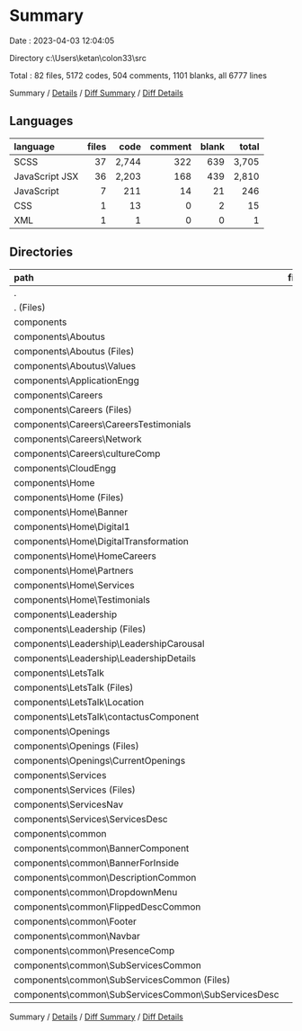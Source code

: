 # Summary

Date : 2023-04-03 12:04:05

Directory c:\\Users\\ketan\\colon33\\src

Total : 82 files,  5172 codes, 504 comments, 1101 blanks, all 6777 lines

Summary / [Details](details.md) / [Diff Summary](diff.md) / [Diff Details](diff-details.md)

## Languages
| language | files | code | comment | blank | total |
| :--- | ---: | ---: | ---: | ---: | ---: |
| SCSS | 37 | 2,744 | 322 | 639 | 3,705 |
| JavaScript JSX | 36 | 2,203 | 168 | 439 | 2,810 |
| JavaScript | 7 | 211 | 14 | 21 | 246 |
| CSS | 1 | 13 | 0 | 2 | 15 |
| XML | 1 | 1 | 0 | 0 | 1 |

## Directories
| path | files | code | comment | blank | total |
| :--- | ---: | ---: | ---: | ---: | ---: |
| . | 82 | 5,172 | 504 | 1,101 | 6,777 |
| . (Files) | 8 | 80 | 12 | 23 | 115 |
| components | 74 | 5,092 | 492 | 1,078 | 6,662 |
| components\\Aboutus | 4 | 226 | 3 | 37 | 266 |
| components\\Aboutus (Files) | 2 | 47 | 0 | 6 | 53 |
| components\\Aboutus\\Values | 2 | 179 | 3 | 31 | 213 |
| components\\ApplicationEngg | 2 | 89 | 0 | 17 | 106 |
| components\\Careers | 8 | 571 | 2 | 96 | 669 |
| components\\Careers (Files) | 2 | 41 | 0 | 5 | 46 |
| components\\Careers\\CareersTestimonials | 2 | 304 | 2 | 54 | 360 |
| components\\Careers\\Network | 2 | 80 | 0 | 15 | 95 |
| components\\Careers\\cultureComp | 2 | 146 | 0 | 22 | 168 |
| components\\CloudEngg | 2 | 9 | 0 | 5 | 14 |
| components\\Home | 16 | 1,326 | 121 | 331 | 1,778 |
| components\\Home (Files) | 2 | 34 | 0 | 4 | 38 |
| components\\Home\\Banner | 2 | 228 | 35 | 85 | 348 |
| components\\Home\\Digital1 | 2 | 136 | 7 | 31 | 174 |
| components\\Home\\DigitalTransformation | 2 | 155 | 21 | 45 | 221 |
| components\\Home\\HomeCareers | 2 | 108 | 2 | 22 | 132 |
| components\\Home\\Partners | 2 | 188 | 6 | 31 | 225 |
| components\\Home\\Services | 2 | 272 | 45 | 80 | 397 |
| components\\Home\\Testimonials | 2 | 205 | 5 | 33 | 243 |
| components\\Leadership | 6 | 398 | 23 | 78 | 499 |
| components\\Leadership (Files) | 2 | 32 | 2 | 6 | 40 |
| components\\Leadership\\LeadershipCarousal | 2 | 79 | 5 | 13 | 97 |
| components\\Leadership\\LeadershipDetails | 2 | 287 | 16 | 59 | 362 |
| components\\LetsTalk | 6 | 534 | 10 | 113 | 657 |
| components\\LetsTalk (Files) | 2 | 34 | 0 | 8 | 42 |
| components\\LetsTalk\\Location | 2 | 225 | 8 | 39 | 272 |
| components\\LetsTalk\\contactusComponent | 2 | 275 | 2 | 66 | 343 |
| components\\Openings | 4 | 258 | 6 | 52 | 316 |
| components\\Openings (Files) | 2 | 26 | 0 | 3 | 29 |
| components\\Openings\\CurrentOpenings | 2 | 232 | 6 | 49 | 287 |
| components\\Services | 4 | 396 | 17 | 71 | 484 |
| components\\Services (Files) | 2 | 32 | 4 | 4 | 40 |
| components\\ServicesNav | 2 | 162 | 16 | 38 | 216 |
| components\\Services\\ServicesDesc | 2 | 364 | 13 | 67 | 444 |
| components\\common | 20 | 1,123 | 294 | 240 | 1,657 |
| components\\common\\BannerComponent | 2 | 86 | 79 | 24 | 189 |
| components\\common\\BannerForInside | 2 | 65 | 60 | 21 | 146 |
| components\\common\\DescriptionCommon | 2 | 109 | 6 | 17 | 132 |
| components\\common\\DropdownMenu | 2 | 148 | 6 | 8 | 162 |
| components\\common\\FlippedDescCommon | 2 | 101 | 7 | 16 | 124 |
| components\\common\\Footer | 2 | 155 | 0 | 33 | 188 |
| components\\common\\Navbar | 2 | 193 | 61 | 57 | 311 |
| components\\common\\PresenceComp | 2 | 94 | 1 | 15 | 110 |
| components\\common\\SubServicesCommon | 4 | 172 | 74 | 49 | 295 |
| components\\common\\SubServicesCommon (Files) | 2 | 28 | 2 | 2 | 32 |
| components\\common\\SubServicesCommon\\SubServicesDesc | 2 | 144 | 72 | 47 | 263 |

Summary / [Details](details.md) / [Diff Summary](diff.md) / [Diff Details](diff-details.md)